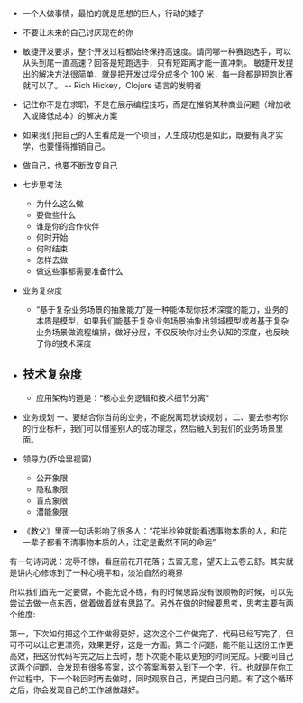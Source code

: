 - 一个人做事情，最怕的就是思想的巨人，行动的矮子
- 不要让未来的自己讨厌现在的你
- 敏捷开发要求，整个开发过程都始终保持高速度。请问哪一种赛跑选手，可以从头到尾一直高速？回答是短跑选手，只有短距离才能一直冲刺。
  敏捷开发提出的解决方法很简单，就是把开发过程分成多个 100 米，每一段都是短跑比赛就可以了。
  -- Rich Hickey，Clojure 语言的发明者
- 记住你不是在求职，不是在展示编程技巧，而是在推销某种商业问题（增加收入或降低成本）的解决方案
- 如果我们把自己的人生看成是一个项目，人生成功也是如此，既要有真才实学，也要懂得推销自己。

- 做自己，也要不断改变自己

- 七步思考法
  - 为什么这么做
  - 要做些什么
  - 谁是你的合作伙伴
  - 何时开始
  - 何时结束
  - 怎样去做
  - 做这些事都需要准备什么


- 业务复杂度
  - “基于复杂业务场景的抽象能力”是一种能体现你技术深度的能力，业务的本质是模型，如果我们能基于复杂业务场景抽象出领域模型或者基于复杂业务场景做流程编排，做好分层，不仅反映你对业务认知的深度，也反映了你的技术深度
- 技术复杂度
  - 
  - 应用架构的道是：“核心业务逻辑和技术细节分离”
- 业务规划
  一、要结合你当前的业务，不能脱离现状谈规划；
  二、要去参考你的行业标杆，我们可以借鉴别人的成功理念，然后融入到我们的业务场景里面。

- 领导力(乔哈里视窗)
  - 公开象限
  - 隐私象限
  - 盲点象限
  - 潜能象限

- 《教父》里面一句话影响了很多人：“花半秒钟就能看透事物本质的人，和花一辈子都看不清事物本质的人，注定是截然不同的命运”

有一句诗词说：宠辱不惊，看庭前花开花落；去留无意，望天上云卷云舒。其实就是讲内心修炼到了一种心境平和，淡泊自然的境界

所以我们首先一定要做，不能光说不练，有的时候思路没有很顺畅的时候，可以先尝试去做一点东西，做着做着就有思路了。另外在做的时候要思考，思考主要有两个维度:

第一，下次如何把这个工作做得更好，这次这个工作做完了，代码已经写完了，但可不可以让它更漂亮，效果更好，这是一方面。第二个问题，能不能让这份工作更高效，把这份代码写完之后上去时，想下次能不能以更短的时间完成。只要问自己这两个问题，会发现有很多答案，这个答案再带入到下一个字，行。也就是在你工作过程中，下一个轮回时再去做时，同时观察自己，再提自己问题。有了这个循环之后，你会发现自己的工作越做越好。